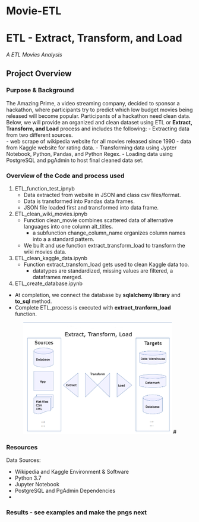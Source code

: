 # Movie-ETL
# ETL - Extract, Transform, and Load 
*A ETL Movies Analysis*
## Project Overview 
### Purpose & Background
The Amazing Prime, a video streaming company, decided to sponsor a hackathon, 
where participants try to predict which low budget movies being released 
will become popular.  Participants of a hackathon need clean data. Below, 
we will provide an organized and clean dataset using ETL or **Extract, 
Transform, and Load** process and includes the following:
    -  Extracting data from two different sources.  
       - web scrape of wikipedia website for all movies released since 1990
       - data from Kaggle website for rating data.
    -  Transforming data using Jypter Notebook, Python, Pandas, and Python Regex.
    -  Loading data using PostgreSQL and pgAdmin to host final cleaned data set. 

### Overview of the Code and process used
1. ETL_function_test_ipnyb
    -  Data extracted from website in JSON and class csv files/format.  
    -  Data is transformed into Pandas data frames.   
    -  JSON file loaded first and transformed into data frame.  
2. ETL_clean_wiki_movies.ipnyb
    -  Function clean_movie combines scattered data of alternative languages
       into one column alt_titles.   
       - a subfunction change_column_name organizes column names into a 
         a standard pattern. 
    -  We built and use function extract_transform_load to transform the wiki
       movies data.
3.  ETL_clean_kaggle_data.ipynb
    -  Function extract_transfom_load gets used to clean Kaggle data too. 
       - datatypes are standardized, missing values are filtered, 
         a dataframes merged.  
4.  ETL_create_database.ipynb
   -  At completion, we connect the database by **sqlalchemy library** and 
       **to_sql** method.  
   -  Complete ETL_process is executed with **extract_tranform_load** function. 


</p>  
<p align="center">
   <img width="400" height="300" src="https://github.com/mjrotter4445/Movie-ETL/blob/main/Resources/use%20this%20one.png">
#</p>   


    
### Resources
 Data Sources:
   -  Wikipedia and Kaggle 
 Environment & Software
   -  Python 3.7
   -  Jupyter Notebook
   -  PostgreSQL and PgAdmin
 Dependencies
   -  

### Results - see examples and make the pngs next
 
